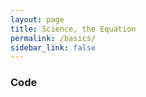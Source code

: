 ```yaml
---
layout: page
title: Science, the Equation
permalink: /basics/
sidebar_link: false
---
```


### Code
